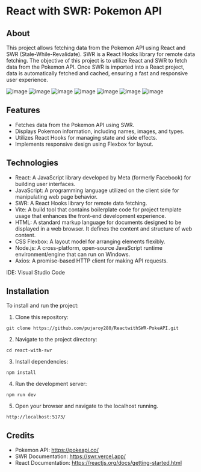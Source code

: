 # React with SWR: Pokemon API

## About
This project allows fetching data from the Pokemon API using React and SWR (Stale-While-Revalidate). SWR is a React Hooks library for remote data fetching. The objective of this project is to utilize React and SWR to fetch data from the Pokemon API. Once SWR is imported into a React project, data is automatically fetched and cached, ensuring a fast and responsive user experience.

![image](https://github.com/pujaroy280/ReactwithSWR-PokeAPI/assets/62675121/674bdef3-50c3-4bcd-9c25-f4afa44e7cf4)
![image](https://github.com/pujaroy280/ReactwithSWR-PokeAPI/assets/62675121/d32ceb59-3e6b-4432-90d1-4da2c484f3f2)
![image](https://github.com/pujaroy280/ReactwithSWR-PokeAPI/assets/62675121/05b7c897-1540-42e2-9ee4-487a7027d72b)
![image](https://github.com/pujaroy280/ReactwithSWR-PokeAPI/assets/62675121/fd49c3ef-d582-42f3-b0a3-581f01b6544e)
![image](https://github.com/pujaroy280/ReactwithSWR-PokeAPI/assets/62675121/28e2f00e-7be6-438d-9e9f-748998577708)
![image](https://github.com/pujaroy280/ReactwithSWR-PokeAPI/assets/62675121/997ee5ff-6970-4066-881d-75df748947bc)
![image](https://github.com/pujaroy280/ReactwithSWR-PokeAPI/assets/62675121/4e1634d4-567f-4839-8e2b-cf9563056f00)

## Features
- Fetches data from the Pokemon API using SWR.
- Displays Pokemon information, including names, images, and types.
- Utilizes React Hooks for managing state and side effects.
- Implements responsive design using Flexbox for layout.

## Technologies
- React: A JavaScript library developed by Meta (formerly Facebook) for building user interfaces.
- JavaScript: A programming language utilized on the client side for manipulating web page behavior.
- SWR: A React Hooks library for remote data fetching.
- Vite: A build tool that contains boilerplate code for project template usage that enhances the front-end development experience.
- HTML: A standard markup language for documents designed to be displayed in a web browser. It defines the content and structure of web content.
- CSS Flexbox: A layout model for arranging elements flexibly.
- Node.js: A cross-platform, open-source JavaScript runtime environment/engine that can run on Windows.
- Axios: A promise-based HTTP client for making API requests.

IDE: Visual Studio Code


## Installation
To install and run the project:

1. Clone this repository:
```
git clone https://github.com/pujaroy280/ReactwithSWR-PokeAPI.git
```

2. Navigate to the project directory:
```
cd react-with-swr
```

3. Install dependencies:
```
npm install
```
4. Run the development server:
```
npm run dev
```
5. Open your browser and navigate to the localhost running.
```
http://localhost:5173/
```

## Credits
- Pokemon API: https://pokeapi.co/
- SWR Documentation: https://swr.vercel.app/
- React Documentation: https://reactjs.org/docs/getting-started.html
